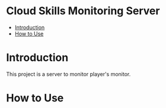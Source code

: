 # Cloud Skills Monitoring Server

- [Introduction](#introduction)
- [How to Use](#how-to-use)

# Introduction

This project is a server to monitor player's monitor.

# How to Use